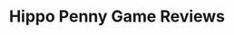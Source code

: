 ---
title: Hippo Penny Game Reviews
layout: scoredetail
permalink: /meta-score/bo-path-of-the-teal-lotus
header:
  teaser: /assets/images/bo-path-of-the-teal-lotus.jpg
  video:
    id: ftdTD_Q8HqA
    provider: youtube
---